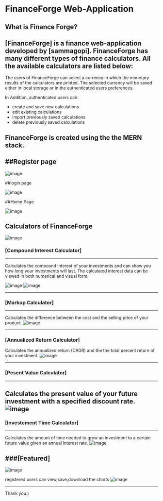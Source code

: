 # FinanceForge Web-Application

## What is Finance Forge?

[FinanceForge] is a finance web-application developed by [sammagopi]. FinanceForge has many different types of finance calculators. All the available calculators are listed below:
---
The users of FinanceForge can select a currency in which the monetary results of the calculators are printed. The selected currency will be saved either in local storage or in the authenticated users preferences.

In Addition, authenticated users can: 

- create and save new calculations
- edit existing calculations
- import previously saved calculations
- delete previously saved calculations

FinanceForge is created using the the MERN stack.
---
##Register page
---
![image](https://github.com/samma-gopi/FinanceForge/assets/91776389/19e6e3d6-4337-48f7-80a2-d28b217ca035)

##login page

![image](https://github.com/samma-gopi/FinanceForge/assets/91776389/df4c63ca-5262-4dfe-ba34-84b2cbffe2f7)


##Home Page

![image](https://github.com/samma-gopi/FinanceForge/assets/91776389/69b39af3-6691-4bd6-bbe8-a36f6d9a48d6)

## Calculators of FinanceForge
![image](https://github.com/samma-gopi/FinanceForge/assets/91776389/0f9d4f14-ab1e-4867-830d-e18634eeb258)


### [Compound Interest Calculator]
---
Calculates the compound interest of your investments and can show you how long your investments will last. The calculated interest data can be viewed in both numerical and visual form.

![image](https://github.com/samma-gopi/FinanceForge/assets/91776389/55325680-b60e-4d3b-8935-93e4abde5cd0)
![image](https://github.com/samma-gopi/FinanceForge/assets/91776389/375308b9-6545-4151-bf8f-db2ea7b2c110)

---
### [Markup Calculator]
---
Calculates the difference between the cost and the selling price of your product.
![image](https://github.com/samma-gopi/FinanceForge/assets/91776389/c610b6e1-00d3-4acc-90a0-506027c18fa7)


---
### [Annualized Return Calculator]

Calculates the annualized return (CAGR) and the the total percent return of your investment.
![image](https://github.com/samma-gopi/FinanceForge/assets/91776389/38edc332-013a-423c-afd2-ba7fa12e29cb)

---
### [Pesent Value Calculator]
---
Calculates the present value of your future investment with a specified discount rate.
![image](https://github.com/samma-gopi/FinanceForge/assets/91776389/31eaac66-01fe-4341-8106-11ee2b5afc1a)
---
### [Investement Time Calculator]
---
Calculates the amount of time needed to grow an investment to a certain future value given an annual interest rate.
![image](https://github.com/samma-gopi/FinanceForge/assets/91776389/9a847b7e-d6e7-475a-9960-a4c61a9cfe01)

###[Featured]
---
![image](https://github.com/samma-gopi/FinanceForge/assets/91776389/a8971c63-f84a-4134-b4d6-26989dba4a4a)

registered users can view,save,download the charts
![image](https://github.com/samma-gopi/FinanceForge/assets/91776389/ff334b8f-1b7f-4140-9e94-280ad8cb3bb1)

---
Thank you:)




